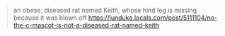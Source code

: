 

> an obese, diseased rat named Keith, whose hind leg is missing because it was blown off
> https://lunduke.locals.com/post/5111104/no-the-c-mascot-is-not-a-diseased-rat-named-keith
